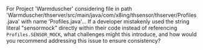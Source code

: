 For Project 'Warmduscher' considering file in path 'Warmduscher/thserver/src/main/java/com/x8ing/thsensor/thserver/Profiles.java' with name 'Profiles.java'... 
If a developer mistakenly used the string literal "sensormock" directly within their code instead of referencing `Profiles.SENSOR_MOCK`, what challenges might this introduce, and how would you recommend addressing this issue to ensure consistency?